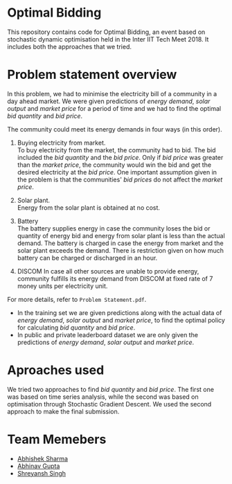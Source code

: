 # Optimal Bidding

This repository contains code for Optimal Bidding, an event based on stochastic dynamic optimisation held in the Inter IIT Tech Meet 2018. It includes both the approaches that we tried.

# Problem statement overview

In this problem, we had to minimise the electricity bill of a community in a day ahead market. We were given predictions of *energy demand*, *solar output* and *market price* for a period of time and we had to find the optimal *bid quantity* and *bid price*.

The community could meet its energy demands in four ways (in this order).

1. Buying electricity from market.  
    To buy electricity from the market, the community had to bid. The bid included the *bid quantity* and the *bid price*. Only if *bid price* was greater than the *market price*, the community would win the bid and get the desired electricity at the *bid price*. One important assumption given in the problem is that the communities' *bid prices* do not affect the *market price*. 

2. Solar plant.  
    Energy from the solar plant is obtained at no cost.

3. Battery  
    The battery supplies energy in case the community loses the bid or quantity of energy bid and energy from solar plant is less than the actual demand. The battery is charged in case the energy from market and the solar plant exceeds the demand. There is restriction given on how much battery can be charged or discharged in an hour.

4. DISCOM
    In case all other sources are unable to provide energy, community fulfills its energy demand from DISCOM at fixed rate of 7 money units per electricity unit.

For more details, refer to `Problem Statement.pdf`.

* In the training set we are given predictions along with the actual data of *energy demand*, *solar output* and *market price*, to find the optimal policy for calculating *bid quantity* and *bid price*.
* In public and private leaderboard dataset we are only given the predictions of *energy demand*, *solar output* and *market price*.

# Aproaches used

We tried two approaches to find *bid quantity* and *bid price*. The first one was based on time series analysis, while the second was based on optimisation through Stochastic Gradient Descent. We used the second approach to make the final submission.

# Team Memebers

* [Abhishek Sharma](https://github.com/abhishek0318)
* [Abhinav Gupta](https://github.com/abhigupta768)
* [Shreyansh Singh](https://github.com/shreyansh26)
